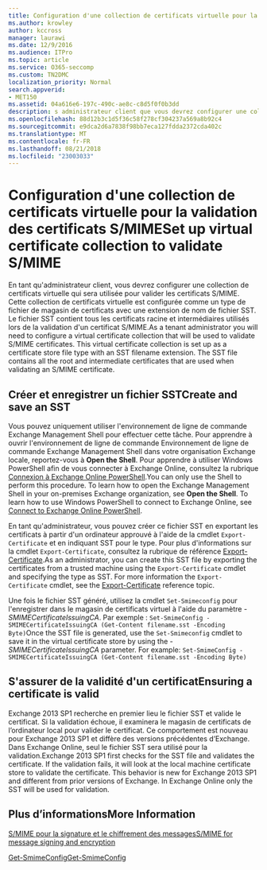 ```yaml
---
title: Configuration d'une collection de certificats virtuelle pour la validation des certificats S/MIME
ms.author: krowley
author: kccross
manager: laurawi
ms.date: 12/9/2016
ms.audience: ITPro
ms.topic: article
ms.service: O365-seccomp
ms.custom: TN2DMC
localization_priority: Normal
search.appverid:
- MET150
ms.assetid: 04a616e6-197c-490c-ae8c-c8d5f0f0b3dd
description: s administrateur client que vous devrez configurer une collection virtuelle de certificat qui sera utilisée pour valider des certificats S/MIME.
ms.openlocfilehash: 88d12b3c1d5f36c58f278cf304237a569a8b92c4
ms.sourcegitcommit: e9dca2d6a7838f98bb7eca127fdda2372cda402c
ms.translationtype: MT
ms.contentlocale: fr-FR
ms.lasthandoff: 08/21/2018
ms.locfileid: "23003033"
---
```

# <a name="set-up-virtual-certificate-collection-to-validate-smime"></a><span data-ttu-id="4f2a2-103">Configuration d'une collection de certificats virtuelle pour la validation des certificats S/MIME</span><span class="sxs-lookup"><span data-stu-id="4f2a2-103">Set up virtual certificate collection to validate S/MIME</span></span>

<span data-ttu-id="4f2a2-p101">En tant qu'administrateur client, vous devrez configurer une collection de certificats virtuelle qui sera utilisée pour valider les certificats S/MIME. Cette collection de certificats virtuelle est configurée comme un type de fichier de magasin de certificats avec une extension de nom de fichier SST. Le fichier SST contient tous les certificats racine et intermédiaires utilisés lors de la validation d'un certificat S/MIME.</span><span class="sxs-lookup"><span data-stu-id="4f2a2-p101">As a tenant administrator you will need to configure a virtual certificate collection that will be used to validate S/MIME certificates. This virtual certificate collection is set up as a certificate store file type with an SST filename extension. The SST file contains all the root and intermediate certificates that are used when validating an S/MIME certificate.</span></span>
  
## <a name="create-and-save-an-sst"></a><span data-ttu-id="4f2a2-107">Créer et enregistrer un fichier SST</span><span class="sxs-lookup"><span data-stu-id="4f2a2-107">Create and save an SST</span></span>
<span data-ttu-id="4f2a2-108"><a name="sectionSection0"> </a></span><span class="sxs-lookup"><span data-stu-id="4f2a2-108"></span></span>

<span data-ttu-id="4f2a2-p102">Vous pouvez uniquement utiliser l'environnement de ligne de commande Exchange Management Shell pour effectuer cette tâche. Pour apprendre à ouvrir l'environnement de ligne de commande Environnement de ligne de commande Exchange Management Shell dans votre organisation Exchange locale, reportez-vous à **Open the Shell**. Pour apprendre à utiliser Windows PowerShell afin de vous connecter à Exchange Online, consultez la rubrique [Connexion à Exchange Online PowerShell](https://go.microsoft.com/fwlink/p/?linkid=396554).</span><span class="sxs-lookup"><span data-stu-id="4f2a2-p102">You can only use the Shell to perform this procedure. To learn how to open the Exchange Management Shell in your on-premises Exchange organization, see **Open the Shell**. To learn how to use Windows PowerShell to connect to Exchange Online, see [Connect to Exchange Online PowerShell](https://go.microsoft.com/fwlink/p/?linkid=396554).</span></span>
  
<span data-ttu-id="4f2a2-p103">En tant qu'administrateur, vous pouvez créer ce fichier SST en exportant les certificats à partir d'un ordinateur approuvé à l'aide de la cmdlet  `Export-Certificate` et en indiquant SST pour le type. Pour plus d'informations sur la cmdlet  `Export-Certificate`, consultez la rubrique de référence [Export-Certificate](https://technet.microsoft.com/en-us/library/hh848628.aspx).</span><span class="sxs-lookup"><span data-stu-id="4f2a2-p103">As an administrator, you can create this SST file by exporting the certificates from a trusted machine using the  `Export-Certificate` cmdlet and specifying the type as SST. For more information the  `Export-Certificate` cmdlet, see the [Export-Certificate](https://technet.microsoft.com/en-us/library/hh848628.aspx) reference topic.</span></span> 
  
<span data-ttu-id="4f2a2-p104">Une fois le fichier SST généré, utilisez la cmdlet  `Set-Smimeconfig` pour l'enregistrer dans le magasin de certificats virtuel à l'aide du paramètre  _-SMIMECertificateIssuingCA_. Par exemple :  `Set-SmimeConfig -SMIMECertificateIssuingCA (Get-Content filename.sst -Encoding Byte)`</span><span class="sxs-lookup"><span data-stu-id="4f2a2-p104">Once the SST file is generated, use the  `Set-Smimeconfig` cmdlet to save it in the virtual certificate store by using the  _-SMIMECertificateIssuingCA_ parameter. For example:  `Set-SmimeConfig -SMIMECertificateIssuingCA (Get-Content filename.sst -Encoding Byte)`</span></span>
  
## <a name="ensuring-a-certificate-is-valid"></a><span data-ttu-id="4f2a2-116">S'assurer de la validité d'un certificat</span><span class="sxs-lookup"><span data-stu-id="4f2a2-116">Ensuring a certificate is valid</span></span>
<span data-ttu-id="4f2a2-117"><a name="sectionSection1"> </a></span><span class="sxs-lookup"><span data-stu-id="4f2a2-117"></span></span>

<span data-ttu-id="4f2a2-p105">Exchange 2013 SP1 recherche en premier lieu le fichier SST et valide le certificat. Si la validation échoue, il examinera le magasin de certificats de l’ordinateur local pour valider le certificat. Ce comportement est nouveau pour Exchange 2013 SP1 et diffère des versions précédentes d’Exchange. Dans Exchange Online, seul le fichier SST sera utilisé pour la validation.</span><span class="sxs-lookup"><span data-stu-id="4f2a2-p105">Exchange 2013 SP1 first checks for the SST file and validates the certificate. If the validation fails, it will look at the local machine certificate store to validate the certificate. This behavior is new for Exchange 2013 SP1 and different from prior versions of Exchange. In Exchange Online only the SST will be used for validation.</span></span>
  
## <a name="more-information"></a><span data-ttu-id="4f2a2-122">Plus d’informations</span><span class="sxs-lookup"><span data-stu-id="4f2a2-122">More Information</span></span>
<span data-ttu-id="4f2a2-123"><a name="sectionSection2"> </a></span><span class="sxs-lookup"><span data-stu-id="4f2a2-123"></span></span>

[<span data-ttu-id="4f2a2-124">S/MIME pour la signature et le chiffrement des messages</span><span class="sxs-lookup"><span data-stu-id="4f2a2-124">S/MIME for message signing and encryption</span></span>](s-mime-for-message-signing-and-encryption.md)
  
[<span data-ttu-id="4f2a2-125">Get-SmimeConfig</span><span class="sxs-lookup"><span data-stu-id="4f2a2-125">Get-SmimeConfig</span></span>](http://technet.microsoft.com/library/4b29fa89-0840-4fe9-8885-019fcef2e02b.aspx)
  

